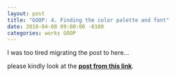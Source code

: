 ```yaml
---
layout: post
title: "GOOP: 4. Finding the color palette and font"
date: 2018-04-08 09:00:00 -0100
categories: works GOOP
---
```

I was too tired migrating the post to here...

please kindly look at the **[post from this link](https://7oel.weebly.com/4-finding-the-color-palette-and-font.html)**.
